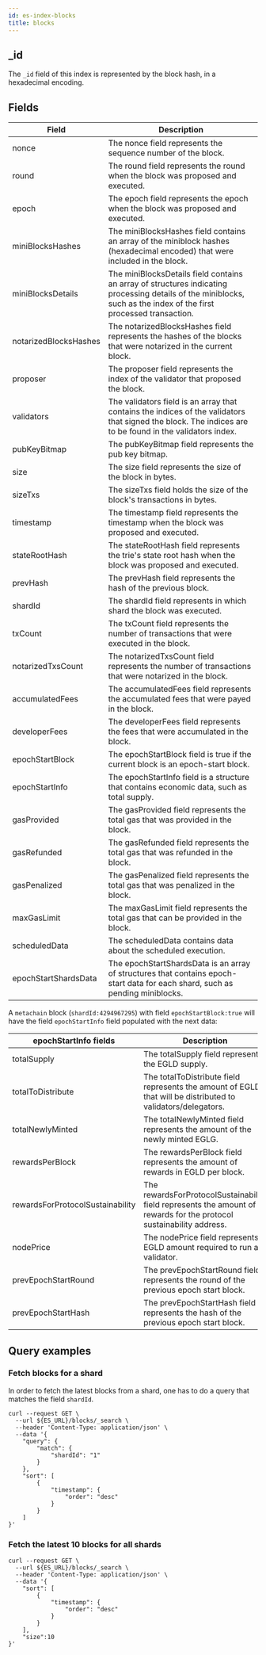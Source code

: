 ```yaml
---
id: es-index-blocks
title: blocks
---
```


[comment]: # (mx-context-auto)

[comment]: # (mx-context-auto)

## _id

The `_id` field of this index is represented by the block hash, in a hexadecimal encoding.

[comment]: # (mx-context-auto)

## Fields

| Field                 | Description                                                                                                                                                        |
|-----------------------|--------------------------------------------------------------------------------------------------------------------------------------------------------------------|
| nonce                 | The nonce field represents the sequence number of the block.                                                                                                       |
| round                 | The round field represents the round when the block was proposed and executed.                                                                                     |
| epoch                 | The epoch field represents the epoch when the block was proposed and executed.                                                                                     |
| miniBlocksHashes      | The miniBlocksHashes field contains an array of the miniblock hashes (hexadecimal encoded) that were included in the block.                                        |
| miniBlocksDetails     | The miniBlocksDetails field contains an array of structures indicating processing details of the miniblocks, such as the index of the first processed transaction. |
| notarizedBlocksHashes | The notarizedBlocksHashes field represents the hashes of the blocks that were notarized in the current block.                                                      |
| proposer              | The proposer field represents the index of the validator that proposed the block.                                                                                  |
| validators            | The validators field is an array that contains the indices of the validators that signed the block. The indices are to be found in the validators index.           |
| pubKeyBitmap          | The pubKeyBitmap field represents the pub key bitmap.                                                                                                              |
| size                  | The size field represents the size of the block in bytes.                                                                                                          |
| sizeTxs               | The sizeTxs field holds the size of the block's transactions in bytes.                                                                                             |
| timestamp             | The timestamp field represents the timestamp when the block was proposed and executed.                                                                             |
| stateRootHash         | The stateRootHash field represents the trie's state root hash when the block was proposed and executed.                                                            |
| prevHash              | The prevHash field represents the hash of the previous block.                                                                                                      |
| shardId               | The shardId field represents in which shard the block was executed.                                                                                                |
| txCount               | The txCount field represents the number of transactions that were executed in the block.                                                                           |
| notarizedTxsCount     | The notarizedTxsCount field represents the number of transactions that were notarized in the block.                                                                |
| accumulatedFees       | The accumulatedFees field represents the accumulated fees that were payed in the block.                                                                            |
| developerFees         | The developerFees field represents the fees that were accumulated in the block.                                                                                    |
| epochStartBlock       | The epochStartBlock field is true if the current block is an epoch-start block.                                                                                    |
| epochStartInfo        | The epochStartInfo field is a structure that contains economic data, such as total supply.                                                                         |
| gasProvided           | The gasProvided field represents the total gas that was provided in the block.                                                                                     |
| gasRefunded           | The gasRefunded field represents the total gas that was refunded in the block.                                                                                     |
| gasPenalized          | The gasPenalized field represents the total gas that was penalized in the block.                                                                                   |
| maxGasLimit           | The maxGasLimit field represents the total gas that can be provided in the block.                                                                                  |
| scheduledData         | The scheduledData contains data about the scheduled execution.                                                                                                     |
| epochStartShardsData  | The epochStartShardsData is an array of structures that contains epoch-start data for each shard, such as pending miniblocks.                                      |

A `metachain` block (`shardId:4294967295`) with field `epochStartBlock:true` will have the field `epochStartInfo` field populated with the next data:

| epochStartInfo fields            | Description                                                                                                          |
|----------------------------------|----------------------------------------------------------------------------------------------------------------------|
| totalSupply                      | The totalSupply field represents the EGLD supply.                                                                    |
| totalToDistribute                | The totalToDistribute field represents the amount of EGLD that will be distributed to validators/delegators.         |
| totalNewlyMinted                 | The totalNewlyMinted field represents the amount of the newly minted EGLG.                                           |
| rewardsPerBlock                  | The rewardsPerBlock field represents the amount of rewards in EGLD per block.                                        |
| rewardsForProtocolSustainability | The rewardsForProtocolSustainability field represents the amount of rewards for the protocol sustainability address. |
| nodePrice                        | The nodePrice field represents EGLD amount required to run a validator.                                              |
| prevEpochStartRound              | The prevEpochStartRound field represents the round of the previous epoch start block.                                |
| prevEpochStartHash               | The prevEpochStartHash field represents the hash of the previous epoch start block.                                  |

[comment]: # (mx-context-auto)

## Query examples

[comment]: # (mx-context-auto)

### Fetch blocks for a shard 
In order to fetch the latest blocks from a shard, one has to do a query that matches the field `shardId`.
```
curl --request GET \
  --url ${ES_URL}/blocks/_search \
  --header 'Content-Type: application/json' \
  --data '{
    "query": {
        "match": {
            "shardId": "1"
        }
    },
    "sort": [
        {
            "timestamp": {
                "order": "desc"
            }
        }
    ]
}'
```

[comment]: # (mx-context-auto)

### Fetch the latest 10 blocks for all shards

```
curl --request GET \
  --url ${ES_URL}/blocks/_search \
  --header 'Content-Type: application/json' \
  --data '{
    "sort": [
        {
            "timestamp": {
                "order": "desc"
            }
        }
    ],
    "size":10
}'
```

